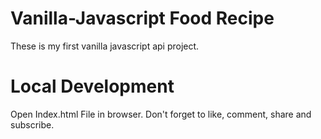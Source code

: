 # Vanilla-Javascript Food Recipe

These is my first vanilla javascript api project.

# Local Development
Open Index.html File in browser.
Don't forget to like, comment, share and subscribe.